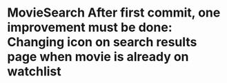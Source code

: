 # MovieSearch After first commit, one improvement must be done: Changing icon on search results page when movie is already on watchlist
